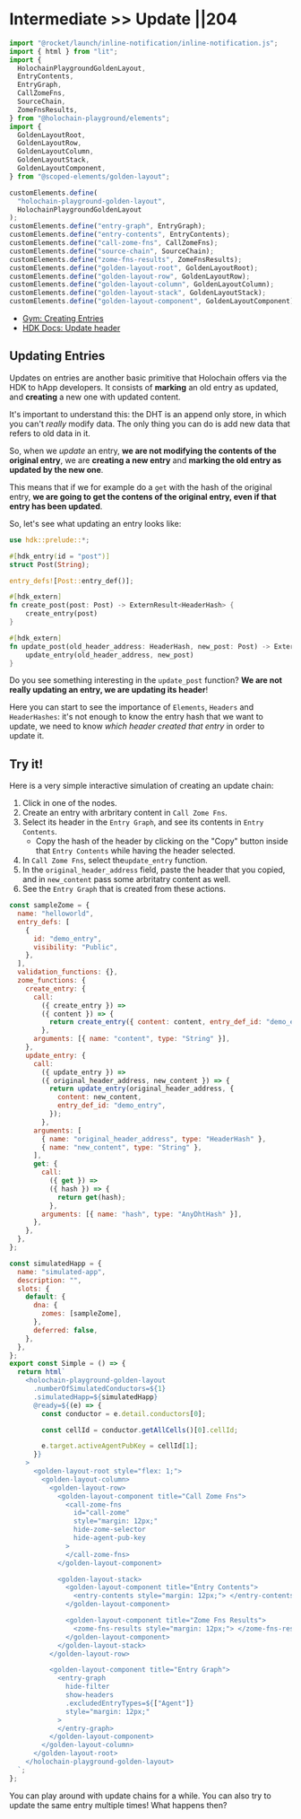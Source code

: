 # Intermediate >> Update ||204

```js script
import "@rocket/launch/inline-notification/inline-notification.js";
import { html } from "lit";
import {
  HolochainPlaygroundGoldenLayout,
  EntryContents,
  EntryGraph,
  CallZomeFns,
  SourceChain,
  ZomeFnsResults,
} from "@holochain-playground/elements";
import {
  GoldenLayoutRoot,
  GoldenLayoutRow,
  GoldenLayoutColumn,
  GoldenLayoutStack,
  GoldenLayoutComponent,
} from "@scoped-elements/golden-layout";

customElements.define(
  "holochain-playground-golden-layout",
  HolochainPlaygroundGoldenLayout
);
customElements.define("entry-graph", EntryGraph);
customElements.define("entry-contents", EntryContents);
customElements.define("call-zome-fns", CallZomeFns);
customElements.define("source-chain", SourceChain);
customElements.define("zome-fns-results", ZomeFnsResults);
customElements.define("golden-layout-root", GoldenLayoutRoot);
customElements.define("golden-layout-row", GoldenLayoutRow);
customElements.define("golden-layout-column", GoldenLayoutColumn);
customElements.define("golden-layout-stack", GoldenLayoutStack);
customElements.define("golden-layout-component", GoldenLayoutComponent);
```

<inline-notification type="tip" title="Useful reads">
<ul>
<li><a href="/developers/basic/entries/">Gym: Creating Entries</a></li>
<li><a href="https://docs.rs/hdk/0.0.110/hdk/prelude/struct.Update.html">HDK Docs: Update header</a></li>
</ul>
</inline-notification>

## Updating Entries

Updates on entries are another basic primitive that Holochain offers via the HDK to hApp developers. It consists of **marking** an old entry as updated, and **creating** a new one with updated content.

It's important to understand this: the DHT is an append only store, in which you can't _really_ modify data. The only thing you can do is add new data that refers to old data in it.

So, when we _update_ an entry, **we are not modifying the contents of the original entry**, we are **creating a new entry** and **marking the old entry as updated by the new one**.

This means that if we for example do a `get` with the hash of the original entry, **we are going to get the contens of the original entry, even if that entry has been updated**.

So, let's see what updating an entry looks like:

```rust
use hdk::prelude::*;

#[hdk_entry(id = "post")]
struct Post(String);

entry_defs![Post::entry_def()];

#[hdk_extern]
fn create_post(post: Post) -> ExternResult<HeaderHash> {
    create_entry(post)
}

#[hdk_extern]
fn update_post(old_header_address: HeaderHash, new_post: Post) -> ExternResult<HeaderHash> {
    update_entry(old_header_address, new_post)
}
```

Do you see something interesting in the `update_post` function? **We are not really updating an entry, we are updating its header**!

Here you can start to see the importance of `Elements`, `Headers` and `HeaderHashes`: it's not enough to know the entry hash that we want to update, we need to know _which header created that entry_ in order to update it.

## Try it!

Here is a very simple interactive simulation of creating an update chain:

1. Click in one of the nodes.
2. Create an entry with arbritary content in `Call Zome Fns`.
3. Select its header in the `Entry Graph`, and see its contents in `Entry Contents`.
   - Copy the hash of the header by clicking on the "Copy" button inside that `Entry Contents` while having the header selected.
4. In `Call Zome Fns`, select the`update_entry` function.
5. In the `original_header_address` field, paste the header that you copied, and in `new_content` pass some arbritatry content as well.
6. See the `Entry Graph` that is created from these actions.

```js story
const sampleZome = {
  name: "helloworld",
  entry_defs: [
    {
      id: "demo_entry",
      visibility: "Public",
    },
  ],
  validation_functions: {},
  zome_functions: {
    create_entry: {
      call:
        ({ create_entry }) =>
        ({ content }) => {
          return create_entry({ content: content, entry_def_id: "demo_entry" });
        },
      arguments: [{ name: "content", type: "String" }],
    },
    update_entry: {
      call:
        ({ update_entry }) =>
        ({ original_header_address, new_content }) => {
          return update_entry(original_header_address, {
            content: new_content,
            entry_def_id: "demo_entry",
          });
        },
      arguments: [
        { name: "original_header_address", type: "HeaderHash" },
        { name: "new_content", type: "String" },
      ],
      get: {
        call:
          ({ get }) =>
          ({ hash }) => {
            return get(hash);
          },
        arguments: [{ name: "hash", type: "AnyDhtHash" }],
      },
    },
  },
};

const simulatedHapp = {
  name: "simulated-app",
  description: "",
  slots: {
    default: {
      dna: {
        zomes: [sampleZome],
      },
      deferred: false,
    },
  },
};
export const Simple = () => {
  return html`
    <holochain-playground-golden-layout
      .numberOfSimulatedConductors=${1}
      .simulatedHapp=${simulatedHapp}
      @ready=${(e) => {
        const conductor = e.detail.conductors[0];

        const cellId = conductor.getAllCells()[0].cellId;

        e.target.activeAgentPubKey = cellId[1];
      }}
    >
      <golden-layout-root style="flex: 1;">
        <golden-layout-column>
          <golden-layout-row>
            <golden-layout-component title="Call Zome Fns">
              <call-zome-fns
                id="call-zome"
                style="margin: 12px;"
                hide-zome-selector
                hide-agent-pub-key
              >
              </call-zome-fns>
            </golden-layout-component>

            <golden-layout-stack>
              <golden-layout-component title="Entry Contents">
                <entry-contents style="margin: 12px;"> </entry-contents>
              </golden-layout-component>

              <golden-layout-component title="Zome Fns Results">
                <zome-fns-results style="margin: 12px;"> </zome-fns-results>
              </golden-layout-component>
            </golden-layout-stack>
          </golden-layout-row>

          <golden-layout-component title="Entry Graph">
            <entry-graph
              hide-filter
              show-headers
              .excludedEntryTypes=${["Agent"]}
              style="margin: 12px;"
            >
            </entry-graph>
          </golden-layout-component>
        </golden-layout-column>
      </golden-layout-root>
    </holochain-playground-golden-layout>
  `;
};
```

You can play around with update chains for a while. You can also try to update the same entry multiple times! What happens then?

